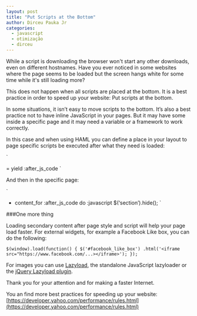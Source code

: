 ```yaml
---
layout: post
title: "Put Scripts at the Bottom"
author: Dirceu Pauka Jr
categories:
  - javascript
  - otimização
  - dirceu
---
```


While a script is downloading the browser won't start any other downloads, even on different hostnames. Have you ever noticed in some websites where the page seems to be loaded but the screen hangs white for some time while it's still loading more?

This does not happen when all scripts are placed at the bottom. It is a best practice in order to speed up your website: Put scripts at the bottom.

In some situations, it isn’t easy to move scripts to the bottom. It’s also a best practice not to have inline JavaScript in your pages. But it may have some inside a specific page and it may need a variable or a framework to work correctly.

In this case and when using HAML you can define a place in your layout to page specific scripts be executed after what they need is loaded:

`
  <script src=”/jquery.js”></script>
  <script src=”/app.js”></script>
  = yield :after_js_code
`

And then in the specific page:

`
  - content_for :after_js_code do
    :javascript
     $(‘section’).hide();
`

###One more thing

Loading secondary content after page style and script will help your page load faster. For external widgets, for example a Facebook Like box, you can do the following:

`
  $(window).load(function() {
    $('#facebook_like_box')
      .html('<iframe src="https://www.facebook.com/...></iframe>');
  });
`

For images you can use [Lazyload](https://github.com/vvo/lazyload), the standalone JavaScript lazyloader or the [jQuery Lazyload plugin](http://www.appelsiini.net/projects/lazyload).

Thank you for your attention and for making a faster Internet.

You an find more best practices for speeding up your website: [https://developer.yahoo.com/performance/rules.html](https://developer.yahoo.com/performance/rules.html)

